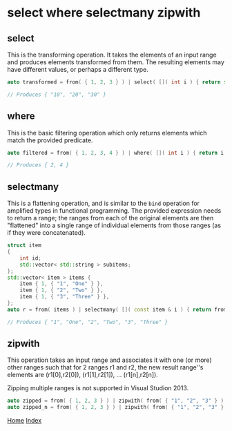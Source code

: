 # select where selectmany zipwith

## select

This is the transforming operation. It takes the elements of an input range and produces elements transformed from them. The resulting elements may have different values, or perhaps a different type. 

```c++
auto transformed = from( { 1, 2, 3 } ) | select( []( int i ) { return std::to_string( i * 10 ) } );

// Produces { "10", "20", "30" }
```

## where

This is the basic filtering operation which only returns elements which match the provided predicate.

```c++
auto filtered = from( { 1, 2, 3, 4 } ) | where( []( int i ) { return i % 2 == 0; } );

// Produces { 2, 4 }
```

## selectmany

This is a flattening operation, and is similar to the ```bind``` operation for amplified types in functional programming. The provided expression needs to return a range; the ranges from each of the original elements are then "flattened" into a single range of individual elements from those ranges (as if they were concatenated).

```c++
struct item
{
	int id;
	std::vector< std::string > subitems;
};
std::vector< item > items { 
	item { 1, { "1", "One" } },
	item { 1, { "2", "Two" } },
	item { 1, { "3", "Three" } },
};
auto r = from( items ) | selectmany( []( const item & i ) { return from( i.subitems ); } );

// Produces { "1", "One", "2", "Two", "3", "Three" }
```

## zipwith

This operation takes an input range and associates it with one (or more) other ranges such that for 2 ranges r1 and r2, 
the new result range''s elements are (r1[0],r2[0]), (r1[1],r2[1]), ... (r1[n],r2[n]).

Zipping multiple ranges is not supported in Visual Studion 2013.

```c++
auto zipped = from( { 1, 2, 3 } ) | zipwith( from( { "1", "2", "3" } ) );
auto zipped_n = from( { 1, 2, 3 } ) | zipwith( from( { "1", "2", "3" } ), from( { "One", "Two", "Three" } ) );

```

[Home](../README.md)
[Index](../README.md#Usage)
